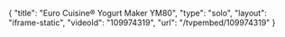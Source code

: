 {
    "title": "Euro Cuisine&reg; Yogurt Maker YM80",
    "type": "solo",
    "layout": "iframe-static",
    "videoId": "109974319",
    "url": "\/tvpembed\/109974319"
}
